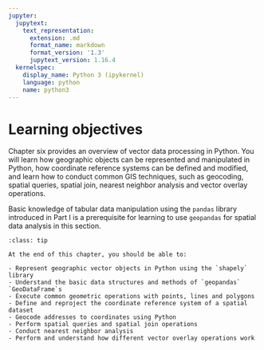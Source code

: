 ```yaml
---
jupyter:
  jupytext:
    text_representation:
      extension: .md
      format_name: markdown
      format_version: '1.3'
      jupytext_version: 1.16.4
  kernelspec:
    display_name: Python 3 (ipykernel)
    language: python
    name: python3
---
```


<!-- #region editable=true slideshow={"slide_type": ""} tags=["learning_objectives"] -->
# Learning objectives
<!-- #endregion -->

<!-- #region editable=true slideshow={"slide_type": ""} -->
Chapter six provides an overview of vector data processing in Python. You will learn how geographic objects can be represented and manipulated in Python, how coordinate reference systems can be defined and modified, and learn how to conduct common GIS techniques, such as geocoding, spatial queries, spatial join, nearest neighbor analysis and vector overlay operations. 

Basic knowledge of tabular data manipulation using the `pandas` library introduced in Part I is a prerequisite for learning to use `geopandas` for spatial data analysis in this section.
<!-- #endregion -->

<!-- #region editable=true slideshow={"slide_type": ""} tags=["lo_box"] -->
```{admonition} Learning objectives
:class: tip

At the end of this chapter, you should be able to:

- Represent geographic vector objects in Python using the `shapely` library
- Understand the basic data structures and methods of `geopandas` `GeoDataFrame`s
- Execute common geometric operations with points, lines and polygons
- Define and reproject the coordinate reference system of a spatial dataset
- Geocode addresses to coordinates using Python
- Perform spatial queries and spatial join operations
- Conduct nearest neighbor analysis
- Perform and understand how different vector overlay operations work

```
<!-- #endregion -->
